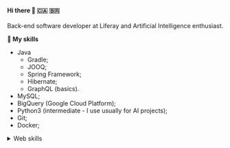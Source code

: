 #### Hi there 👋 :canada: 🇧🇷

Back-end software developer at Liferay and Artificial Intelligence enthusiast.

**🔬 My skills**

- Java
  - Gradle;
  - JOOQ;
  - Spring Framework;
  - Hibernate;
  - GraphQL (basics).
- MySQL;
- BigQuery (Google Cloud Platform);
- Python3 (intermediate - I use usually for AI projects);
- Git;
- Docker;

<details>
  <summary>Web skills</summary>
  
  - SASS;
  - Typescript;
  - ReactJS v17/v18:
    - Hooks;
    - Router dom v5/v6;
    - Styled components/icons;
    - Redux;
    - Formik.

</details>

